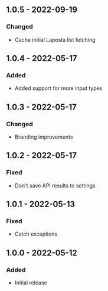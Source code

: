 ## 1.0.5 - 2022-09-19

### Changed
- Cache initial Laposta list fetching

## 1.0.4 - 2022-05-17

### Added
- Added support for more input types

## 1.0.3 - 2022-05-17

### Changed
- Branding improvements

## 1.0.2 - 2022-05-17

### Fixed
- Don't save API results to settings

## 1.0.1 - 2022-05-13

### Fixed
- Catch exceptions

## 1.0.0 - 2022-05-12

### Added
- Initial release
